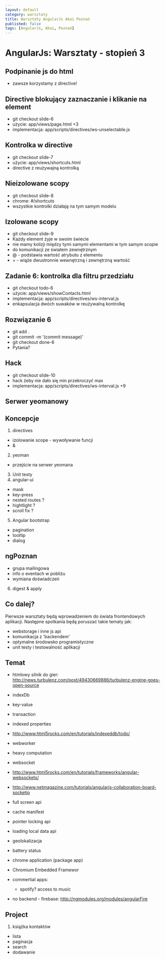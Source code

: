 ```yaml
---
layout: default
category: warsztaty
title: Warsztaty AngularJs Akai Poznań
published: false
tags: [AngularJs, Akai, Poznań]
---
```

# AngularJs: Warsztaty - stopień 3


## Podpinanie js do html
* zawsze korzystamy z directive!

## Directive blokujący zaznaczanie i klikanie na element
* git checkout slide-6
* użycie: app/views/page.html +3
* implementacja: app/scripts/directives/ws-unselectable.js

## Kontrolka w directive
* git checkout slide-7
* użycie: app/views/shortcuts.html
* directive z reużywajną kontrolką

## Nieizolowane scopy
* git checkout slide-8
* chrome: #/shortcuts
* wszystkie kontrolki działają na tym samym modelu

## Izolowane scopy
* git checkout slide-9
* Każdy element żyje w swoim świecie
* nie mamy kolizji między tymi samymi elementami w tym samym scopie
* do komunikacji ze światem zewnętrznym
 * @ - podstawia wartość atrybutu z elementu
 * = - wiąże dwustronnie wewnętrzną i zewnętrzną wartość

## Zadanie 6: kontrolka dla filtru przedziału
* git checkout todo-6
* użycie: app/views/showContacts.html
* implementacja: app/scripts/directives/ws-interval.js
* enkapsulacja dwóch suwaków w reużywalną kontrolkę

## Rozwiązanie 6
* git add .
* git commit -m '(commit message)'
* git checkout done-6
* Pytania?

## Hack
* git checkout slide-10
* hack żeby nie dało się min przekroczyć max
* implementacja: app/scripts/directives/ws-interval.js +9


## Serwer yeomanowy



## Koncepcje
1. directives
 * izolowanie scope - wywoływanie funcji
  * &
2. yeoman
 * przejście na serwer yeomana
3. Unit testy
4. angular-ui
 * mask
 * key-press
 * nested routes ?
 * hightlight ?
 * scroll fix ?
5. Angular bootstrap
 * pagination
 * tooltip
 * dialog

## ngPoznan
* grupa mailingowa
* info o eventach w pobliżu
* wymiana doświadczeń


6. digest & apply



## Co dalej?

Pierwsze warsztaty będą wprowadzeniem do świata frontendowych aplikacji. Następne spotkania będą poruszać takie tematy jak:

* webstorage i inne js api
* komunikacja z 'backendem'
* optymalne środowsko programistyczne
* unit testy i testowalność aplikacji

## Temat 
* htmlowy silnik do gier:
http://news.turbulenz.com/post/49430669886/turbulenz-engine-goes-open-source

* indexDb
 * key-value
 * transaction
 * indexed properties
 * http://www.html5rocks.com/en/tutorials/indexeddb/todo/
* webworker
 * heavy computation
* websocket
 * http://www.html5rocks.com/en/tutorials/frameworks/angular-websockets/
 * http://www.netmagazine.com/tutorials/angularjs-collaboration-board-socketio

* full screen api
* cache manifest

* pointer locking api
* loading local data api
* geolokalizacja
* battery status
* chrome application (package app)
* Chromium Embedded Framewor
* commertial apps:
  * spotify? access to music
* no backend - firebase:
 http://ngmodules.org/modules/angularFire

## Project
1. książka kontaktów
 * lista
 * paginacja
 * search
 * dodawanie
